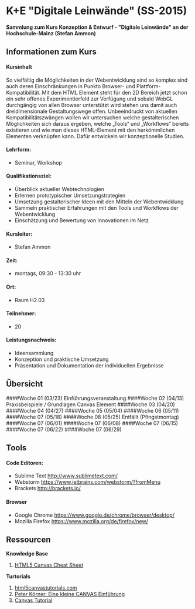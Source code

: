 K+E "Digitale Leinwände" (SS-2015)
===================================
__Sammlung zum Kurs Konzeption & Entwurf - "Digitale Leinwände" an der Hochschule-Mainz (Stefan Ammon)__



## Informationen zum Kurs

#### Kursinhalt
So vielfältig die Möglichkeiten in der Webentwicklung sind so komplex sind auch deren Einschränkungen in Punkto Browser- und Plattform-Kompatibilität. Mit dem <Canvas> HTML Element steht für den 2D Bereich jetzt schon ein sehr offenes Experimentierfeld zur Verfügung und sobald WebGL durchgängig von allen Browser unterstützt wird stehen uns damit auch dreidimensionale Gestaltungswege offen. Unbeeindruckt von aktuellen Kompatibilitätszwängen wollen wir untersuchen welche gestalterischen Möglichkeiten sich daraus ergeben, welche „Tools“ und „Workflows“ bereits existieren und wie man dieses HTML-Element mit den herkömmlichen Elementen verknüpfen kann. Dafür entwickeln wir konzeptionelle Studien.


#### Lehrform:
- Seminar, Workshop

#### Qualifikationsziel:
- Überblick aktueller Webtechnologien
- Erlernen prototypischer Umsetzungstrategien 
- Umsetzung gestalterischer Ideen mit den Mitteln der Webentwicklung
- Sammeln praktischer Erfahrungen mit den Tools und Workflows der Webentwicklung
- Einschätzung und Bewertung von Innovationen im Netz

#### Kursleiter:
- Stefan Ammon

#### Zeit:
- montags, 09:30 - 13:30 uhr

#### Ort:
- Raum H2.03

#### Teilnehmer:
- 20

#### Leistungsnachweis:
- Ideensammlung
- Konzeption und praktische Umsetzung
- Präsentation und Dokumentation der individuellen Ergebnisse



## Übersicht

####Woche 01 (03/23) Einführungsveranstaltung
####Woche 02 (04/13) Praxisbeispiele / Grundlagen Canvas Element
####Woche 03 (04/20)
####Woche 04 (04/27) 
####Woche 05 (05/04) 
####Woche 06 (05/11) 
####Woche 07 (05/18) 
####Woche 08 (05/25) Entfällt (Pfingstmontag)
####Woche 07 (06/01) 
####Woche 07 (06/08) 
####Woche 07 (06/15) 
####Woche 07 (06/22) 
####Woche 07 (06/29) 

## Tools
#### Code Editoren:
- Sublime Text  http://www.sublimetext.com/
- Webstorm  https://www.jetbrains.com/webstorm/?fromMenu
- Brackets  http://brackets.io/

#### Browser
- Google Chrome  https://www.google.de/chrome/browser/desktop/
- Mozilla Firefox  https://www.mozilla.org/de/firefox/new/


## Ressourcen

**Knowledge Base**

1. [HTML5 Canvas Cheat Sheet](http://www.selfhtml5.org/wp-content/uploads/2010/07/HTML5_Canvas_Cheat_Sheet.png)

**Turtorials**

1. [html5canvastutorials.com](http://www.html5canvastutorials.com/tutorials/html5-canvas-element/)
2. [Peter Körner: Eine kleine CANVAS Einführung](http://www.peterkroener.de/eine-kleine-canvas-einfuehrung/)
3. [Canvas Tutorial](http://canvas.quaese.de/)


